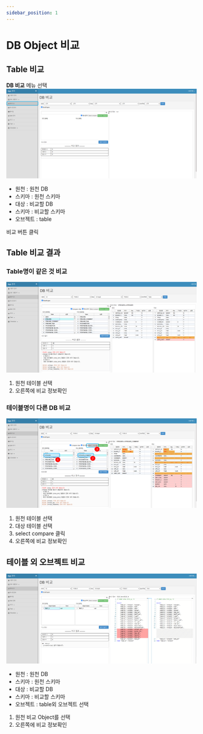 ```yaml
---
sidebar_position: 1
---
```


# DB Object 비교

## Table 비교

**DB 비교** 메뉴 선택
![99dfc843ec1f9ef2570cdcffa5586b03.png](./img/99dfc843ec1f9ef2570cdcffa5586b03.png)

- 원천 : 원천 DB
- 스키마 : 원천 스키마
- 대상 : 비교할 DB
- 스키마 : 비교할 스키마
- 오브젝트 : table

비교 버튼 클릭

## Table 비교 결과

### Table명이 같은 것 비교

![97199a5cb9c7ebbccda29e5d83726094.png](./img/97199a5cb9c7ebbccda29e5d83726094.png)

1. 원천 테이블 선택
2. 오른쪽에 비교 정보확인

### 테이블명이 다른 DB 비교

![a5e38a601dc60a7478f2fdd6fa461036.png](./img/a5e38a601dc60a7478f2fdd6fa461036.png)

1. 원천 테이블 선택
2. 대상 테이블 선택
3. select compare 클릭
4. 오른쪽에 비교 정보확인

## 테이블 외 오브젝트 비교

![7207c584095597136b6412894f5b24ab.png](./img/7207c584095597136b6412894f5b24ab.png)

- 원천 : 원천 DB
- 스키마 : 원천 스키마
- 대상 : 비교할 DB
- 스키마 : 비교할 스키마
- 오브젝트 : table외 오브젝트 선택

1. 원천 비교 Object를 선택
2. 오른쪽에 비교 정보확인
